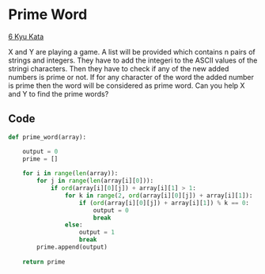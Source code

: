 # Prime Word

[6 Kyu Kata](https://www.codewars.com/kata/5b1e2c04553292dacd00009e)

X and Y are playing a game. A list will be provided which contains n pairs of strings and integers. They have to add the integeri to the ASCII values of the stringi characters. Then they have to check if any of the new added numbers is prime or not. If for any character of the word the added number is prime then the word will be considered as prime word.  Can you help X and Y to find the prime words?

## Code

```python
def prime_word(array):

    output = 0
    prime = []
    
    for i in range(len(array)):
        for j in range(len(array[i][0])):
            if ord(array[i][0][j]) + array[i][1] > 1:
                for k in range(2, ord(array[i][0][j]) + array[i][1]):
                    if (ord(array[i][0][j]) + array[i][1]) % k == 0:
                        output = 0
                        break
                else:
                    output = 1
                    break
        prime.append(output)
                
    return prime
```
